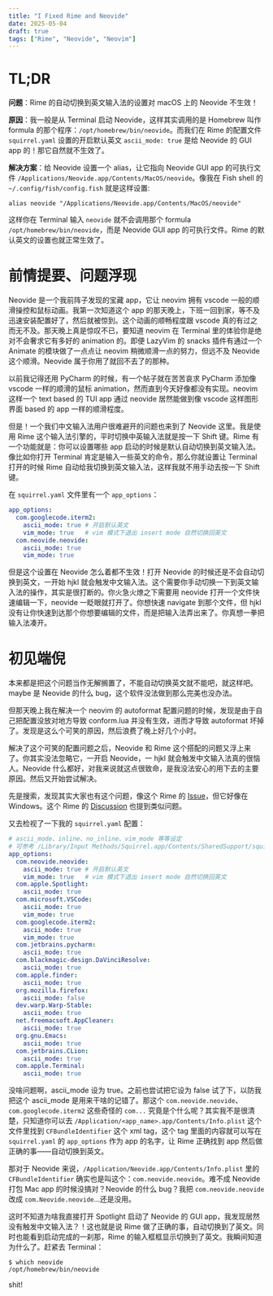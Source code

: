 ```yaml
---
title: "I Fixed Rime and Neovide"
date: 2025-05-04
draft: true
tags: ["Rime", "Neovide", "Neovim"]
---
```


# TL;DR

**问题**：Rime 的自动切换到英文输入法的设置对 macOS 上的 Neovide 不生效！

**原因**：我一般是从 Terminal 启动 Neovide，这样其实调用的是 Homebrew 叫作 formula 的那个程序：`/opt/homebrew/bin/neovide`。而我们在 Rime 的配置文件 `squirrel.yaml` 设置的开启默认英文 `ascii_mode: true` 是给 Neovide 的 GUI app 的！那它自然就不生效了。

**解决方案**：给 Neovide 设置一个 alias，让它指向 Neovide GUI app 的可执行文件 `/Applications/Neovide.app/Contents/MacOS/neovide`。像我在 Fish shell 的 `~/.config/fish/config.fish` 就是这样设置:

```shell
alias neovide "/Applications/Neovide.app/Contents/MacOS/neovide"
```

这样你在 Terminal 输入 `neovide` 就不会调用那个 formula `/opt/homebrew/bin/neovide`，而是 Neovide GUI app 的可执行文件。Rime 的默认英文的设置也就正常生效了。

# 前情提要、问题浮现

Neovide 是一个我前阵子发现的宝藏 app，它让 neovim 拥有 vscode 一般的顺滑操控和鼠标动画。我第一次知道这个 app 的那天晚上，下班一回到家，等不及迅速安装配置好了，然后就被惊到。这个动画的顺畅程度跟 vscode 真的有过之而无不及。那天晚上真是惊叹不已，要知道 neovim 在 Terminal 里的体验你是绝对不会奢求它有多好的 animation 的。即便 LazyVim 的 snacks 插件有通过一个 Animate 的模块做了一点点让 neovim 稍微顺滑一点的努力，但远不及 Neovide 这个顺滑。Neovide 属于你用了就回不去了的那种。

以前我记得还用 PyCharm 的时候，有一个帖子就在苦苦哀求 PyCharm 添加像 vscode 一样的顺滑的鼠标 animation，然而直到今天好像都没有实现。neovim 这样一个 text based 的 TUI app 通过 neovide 居然能做到像 vscode 这样图形界面 based 的 app 一样的顺滑程度。

但是！一个我们中文输入法用户很难避开的问题也来到了 Neovide 这里。我是使用 Rime 这个输入法引擎的，平时切换中英输入法就是按一下 Shift 键。Rime 有一个功能就是：你可以设置哪些 app 启动的时候是默认自动切换到英文输入法。像比如你打开 Terminal 肯定是输入一些英文的命令，那么你就设置让 Terminal 打开的时候 Rime 自动给我切换到英文输入法，这样我就不用手动去按一下 Shift 键。

在 `squirrel.yaml` 文件里有一个 `app_options`：

```yaml
app_options:
  com.googlecode.iterm2:
    ascii_mode: true # 开启默认英文
    vim_mode: true   # vim 模式下退出 insert mode 自然切换回英文
  com.neovide.neovide:
    ascii_mode: true
    vim_mode: true
```

但是这个设置在 Neovide 怎么着都不生效！打开 Neovide 的时候还是不会自动切换到英文，一开始 hjkl 就会触发中文输入法。这个需要你手动切换一下到英文输入法的操作，其实是很打断的。你火急火燎之下需要用 neovide 打开一个文件快速编辑一下，neovide 一眨眼就打开了。你想快速 navigate 到那个文件，但 hjkl 没有让你快速到达那个你想要编辑的文件，而是把输入法弄出来了。你真想一拳把输入法凑开。

# 初见端倪

本来都是把这个问题当作无解搁置了，不能自动切换英文就不能吧，就这样吧。maybe 是 Neovide 的什么 bug，这个软件没法做到那么完美也没办法。

但那天晚上我在解决一个 neovim 的 autoformat 配置问题的时候，发现是由于自己把配置没放对地方导致 conform.lua 并没有生效，进而才导致 autoformat 坏掉了。发现是这么个可笑的原因，然后浪费了晚上好几个小时。

解决了这个可笑的配置问题之后，Neovide 和 Rime 这个搭配的问题又浮上来了。你其实没法忽略它，一开启 Neovide，一 hjkl 就会触发中文输入法真的很恼人。Neovide 什么都好，对我来说就这点很致命，是我没法安心的用下去的主要原因。然后又开始尝试解决。

先是搜索，发现其实大家也有这个问题，像这个 Rime 的 [Issue](https://github.com/rime/home/issues/1537)，但它好像在 Windows。这个 Rime 的 [Discussion](https://github.com/rime/home/discussions/1283) 也提到类似问题。

又去检视了一下我的 `squirrel.yaml` 配置：

```yaml
# ascii_mode、inline、no_inline、vim_mode 等等设定
# 可参考 /Library/Input Methods/Squirrel.app/Contents/SharedSupport/squirrel.yaml
app_options:
  com.neovide.neovide:
    ascii_mode: true # 开启默认英文
    vim_mode: true   # vim 模式下退出 insert mode 自然切换回英文
  com.apple.Spotlight:
    ascii_mode: true
  com.microsoft.VSCode:
    ascii_mode: true
    vim_mode: true
  com.googlecode.iterm2:
    ascii_mode: true
    vim_mode: true
  com.jetbrains.pycharm:
    ascii_mode: true
  com.blackmagic-design.DaVinciResolve:
    ascii_mode: true
  com.apple.finder:
    ascii_mode: true
  org.mozilla.firefox:
    ascii_mode: false
  dev.warp.Warp-Stable:
    ascii_mode: true
  net.freemacsoft.AppCleaner:
    ascii_mode: true
  org.gnu.Emacs:
    ascii_mode: true
  com.jetbrains.CLion:
    ascii_mode: true
  com.apple.Terminal:
    ascii_mode: true
```

没啥问题啊，ascii_mode 设为 true。之前也尝试把它设为 false 试了下，以防我把这个 ascii_mode 是用来干啥的记错了。那这个 `com.neovide.neovide`、`com.googlecode.iterm2` 这些奇怪的 `com...` 究竟是个什么呢？其实我不是很清楚，只知道你可以去 `/Application/<app_name>.app/Contents/Info.plist` 这个文件里找到 `CFBundleIdentifier` 这个 xml tag，这个 tag 里面的内容就可以写在 `squirrel.yaml` 的 `app_options` 作为 app 的名字，让 Rime 正确找到 app 然后做正确的事——自动切换到英文。

那对于 Neovide 来说，`/Application/Neovide.app/Contents/Info.plist` 里的 `CFBundleIdentifier` 确实也是叫这个：`com.neovide.neovide`。难不成 Neovide 打包 Mac app 的时候没搞对？Neovide 的什么 bug？我把 `com.neovide.neovide` 改成 `com.Neovide.neovide`...还是没用。

这时不知道为啥我直接打开 Spotlight 启动了 Neovide 的 GUI app，我发现居然没有触发中文输入法？！这也就是说 Rime 做了正确的事，自动切换到了英文。同时也能看到启动完成的一刹那，Rime 的输入框框显示切换到了英文。我瞬间知道为什么了。赶紧去 Terminal：

```fish
$ which neovide
/opt/homebrew/bin/neovide
```

shit!
